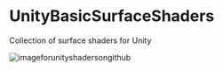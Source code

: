 # UnityBasicSurfaceShaders

Collection of surface shaders for Unity

![imageforunityshadersongithub](https://user-images.githubusercontent.com/10359468/35062175-a27b21f4-fbc3-11e7-81e1-a006c9751389.png)
